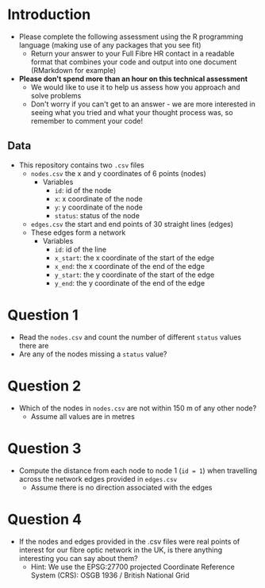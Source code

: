 # Introduction
* Please complete the following assessment using the R programming language (making use of any packages that you see fit)
    * Return your answer to your Full Fibre HR contact in a readable format that combines your code and output into one document (RMarkdown for example)
* **Please don't spend more than an hour on this technical assessment**
    * We would like to use it to help us assess how you approach and solve problems
    * Don't worry if you can't get to an answer - we are more interested in seeing what you tried and what your thought process was, so remember to comment your code!

## Data
* This repository contains two `.csv` files
    * `nodes.csv` the x and y coordinates of 6 points (nodes)
        * Variables
            * `id`: id of the node
            * `x`: x coordinate of the node
            * `y`: y coordinate of the node
            * `status`: status of the node
    * `edges.csv` the start and end points of 30 straight lines (edges)
    * These edges form a network
        * Variables
            * `id`: id of the line
            * `x_start`: the x coordinate of the start of the edge
            * `x_end`: the x coordinate of the end of the edge
            * `y_start`: the y coordinate of the start of the edge
            * `y_end`: the y coordinate of the end of the edge

# Question 1
* Read the `nodes.csv` and count the number of different `status` values there are
* Are any of the nodes missing a `status` value?

# Question 2
* Which of the nodes in `nodes.csv` are not within 150 m of any other node?
    * Assume all values are in metres

# Question 3 
* Compute the distance from each node to node 1 (`id = 1`) when travelling across the network edges provided in `edges.csv`
    * Assume there is no direction associated with the edges

# Question 4 
* If the nodes and edges provided in the .csv files were real points of interest for our fibre optic network in the UK, is there anything interesting you can say about them? 
    * Hint: We use the EPSG:27700 projected Coordinate Reference System (CRS): OSGB 1936 / British National Grid
